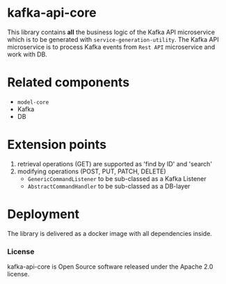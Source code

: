 # kafka-api-core

This library contains **all** the business logic of the Kafka API microservice which is to be generated with `service-generation-utility`. The Kafka API microservice is to process Kafka events from `Rest API` microservice and work with DB.

# Related components
* `model-core`
* Kafka
* DB

# Extension points
1. retrieval operations (GET) are supported as 'find by ID' and 'search'
2. modifying operations (POST, PUT, PATCH, DELETE)
    * `GenericCommandListener` to be sub-classed as a Kafka Listener
    * `AbstractCommandHandler` to be sub-classed as a DB-layer

# Deployment
The library is delivered as a docker image with all dependencies inside.

### License
kafka-api-core is Open Source software released under the Apache 2.0 license.